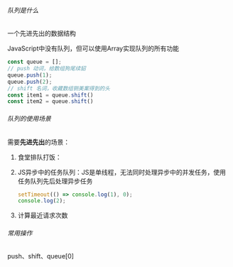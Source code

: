 ###### 队列是什么

一个先进先出的数据结构

JavaScript中没有队列，但可以使用Array实现队列的所有功能

```javascript
const queue = [];
// push 动词，给数组狗尾续貂
queue.push(1);
queue.push(2);
// shift 名词，收藏数组铡美案得到的头  
const item1 = queue.shift()
const item2 = queue.shift()
```

###### 队列的使用场景

需要**先进先出**的场景：

1. 食堂排队打饭：

2. JS异步中的任务队列：JS是单线程，无法同时处理异步中的并发任务，使用任务队列先后处理异步任务

   ```javascript
   setTimeout(() => console.log(1), 0);
   console.log(2);
   ```

3. 计算最近请求次数

###### 常用操作

push、shift、queue[0]